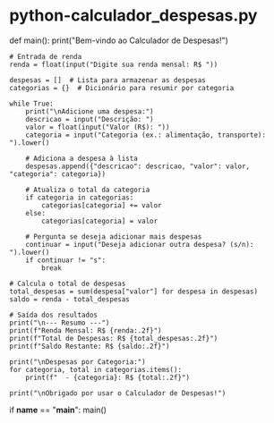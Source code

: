 # python-calculador_despesas.py
def main():
    print("Bem-vindo ao Calculador de Despesas!")
    
    # Entrada de renda
    renda = float(input("Digite sua renda mensal: R$ "))
    
    despesas = []  # Lista para armazenar as despesas
    categorias = {}  # Dicionário para resumir por categoria
    
    while True:
        print("\nAdicione uma despesa:")
        descricao = input("Descrição: ")
        valor = float(input("Valor (R$): "))
        categoria = input("Categoria (ex.: alimentação, transporte): ").lower()
        
        # Adiciona a despesa à lista
        despesas.append({"descricao": descricao, "valor": valor, "categoria": categoria})
        
        # Atualiza o total da categoria
        if categoria in categorias:
            categorias[categoria] += valor
        else:
            categorias[categoria] = valor
        
        # Pergunta se deseja adicionar mais despesas
        continuar = input("Deseja adicionar outra despesa? (s/n): ").lower()
        if continuar != "s":
            break
    
    # Calcula o total de despesas
    total_despesas = sum(despesa["valor"] for despesa in despesas)
    saldo = renda - total_despesas
    
    # Saída dos resultados
    print("\n--- Resumo ---")
    print(f"Renda Mensal: R$ {renda:.2f}")
    print(f"Total de Despesas: R$ {total_despesas:.2f}")
    print(f"Saldo Restante: R$ {saldo:.2f}")
    
    print("\nDespesas por Categoria:")
    for categoria, total in categorias.items():
        print(f"  - {categoria}: R$ {total:.2f}")
    
    print("\nObrigado por usar o Calculador de Despesas!")

if __name__ == "__main__":
    main()
